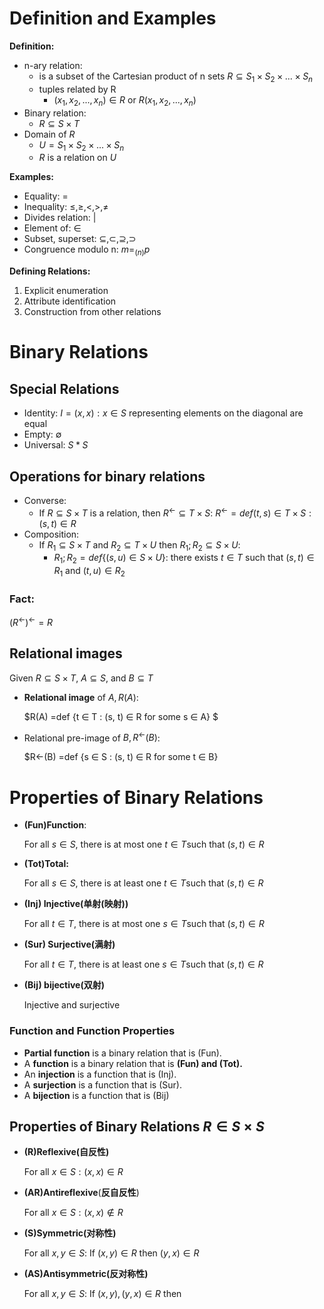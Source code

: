# Definition and Examples

**Definition:**

- n-ary relation:
    - is a subset of the Cartesian product of n sets $R ⊆ S_1 × S_2 × . . . × S_n$
    - tuples related by R
        - $(x_1, x_2, . . . , x_n) ∈ R$ or $R(x_1, x_2, . . . , x_n)$
- Binary relation:
    - $R ⊆ S × T$
- Domain of $R$
    - $U = S_1 × S_2 × . . . × S_n$
    - $R$ is a relation on $U$

**Examples:**

- Equality: $=$
- Inequality: $≤, ≥, <, >, \neq$
- Divides relation: $|$
- Element of: $∈$
- Subset, superset: $⊆, ⊂, ⊇, ⊃$
- Congruence modulo n: $m =_(n) p$

**Defining Relations:** 

1. Explicit enumeration
2. Attribute identification
3. Construction from other relations

# Binary Relations

## Special Relations

- Identity: $I={(x,x):x∈S}$ representing elements on the diagonal are equal
- Empty: $∅$
- Universal: $S*S$

## Operations for binary relations

- Converse:
    - If $R ⊆ S × T$ is a relation, then $R^← ⊆ T × S$:
    $R^← =def {(t, s) ∈ T × S : (s, t) ∈ R}$
- Composition:
    - If $R_1 ⊆ S × T$ and $R_2 ⊆ T × U$ then $R_1; R_2 ⊆ S × U$:
        - $R_1; R_2 =def \{(s, u) ∈ S × U\}$: there exists $t ∈ T$ such that $(s, t) ∈ R_1$ and $(t, u) ∈ R_2$

### Fact:

$(R^←)^← = R$

## Relational images

Given $R ⊆ S × T$, $A ⊆ S$, and $B ⊆ T$

- **Relational image** of $A, R(A$):
    
    $R(A) =def {t ∈ T : (s, t) ∈ R for some s ∈ A} $
    
- Relational pre-image of $B, R^←(B)$:
    
    $R←(B) =def {s ∈ S : (s, t) ∈ R for some t ∈ B} 
    

# Properties of Binary Relations

- **(Fun)Function**:
    
    For all $s \in S$, there is at most one $t \in T$such that $(s, t) \in R$
    
- **(Tot)Total:**
    
    For all $s \in S$, there is at least one $t \in T$such that $(s, t) \in R$
    
- **(Inj) Injective(单射(映射))**
    
    For all $t \in T$, there is at most one $s \in T$such that $(s, t) \in R$
    
- **(Sur) Surjective(满射)**
    
    For all $t \in T$, there is at least one $s \in T$such that $(s, t) \in R$
    
- **(Bij) bijective(双射)**
    
    Injective and surjective
    

### Function and Function Properties

- **Partial function** is a binary relation that is (Fun).
- A **function** is a binary relation that is **(Fun) and (Tot).**
- An **injection** is a function that is (Inj).
- A **surjection** is a function that is (Sur).
- A **bijection** is a function that is (Bij)

## Properties of Binary Relations $R \in S \times S$

- **(R)Reflexive(自反性)**
    
    For all $x∈S:(x,x)∈R$
    
- **(AR)Antireflexive**(**反自反性**)
    
    For all $x∈S:(x,x)\notin R$
    
- **(S)Symmetric(对称性)**
    
    For all $x,y∈S$: If $(x,y)∈ R$ then $(y,x)∈R$
    
- **(AS)Antisymmetric(反对称性)**
    
    For all $x,y∈S$: If $(x,y), (y, x)∈ R$ then

